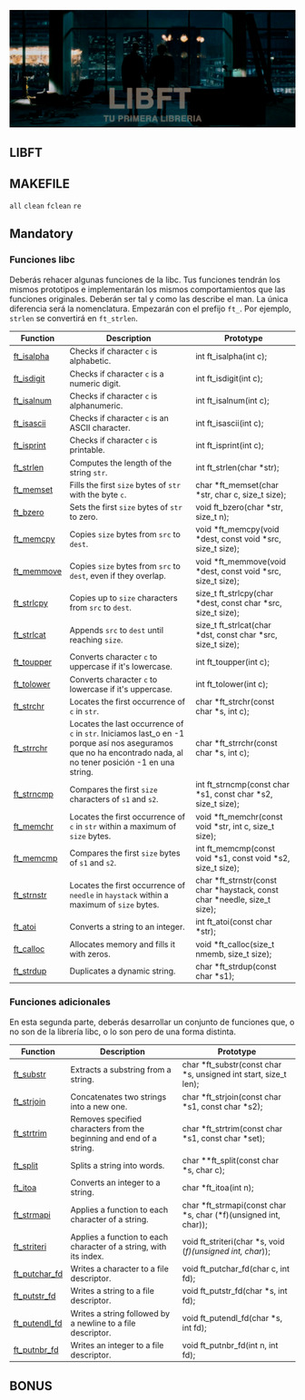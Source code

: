 ![header_libft](../../../.assets/libft.jpg)

## LIBFT

## MAKEFILE

`all`
`clean`
`fclean`
`re`

## Mandatory

### Funciones libc

Deberás rehacer algunas funciones de la libc. Tus funciones tendrán los mismos prototipos e implementarán los mismos comportamientos que las funciones originales. Deberán ser tal y como las describe el man. La única diferencia será la nomenclatura. Empezarán con el prefijo `ft_`. Por ejemplo, `strlen` se convertirá en 
 `ft_strlen`.



| Function                         | Description                                                                     | Prototype
| -------------------------------- | ----------------------------------------------------------- |-------------------------------------------------------------|                                               
| [ft_isalpha](./ft_isalpha.c) | Checks if character `c` is alphabetic.                                          | int ft_isalpha(int c);                                                           |
| [ft_isdigit](./ft_isdigit.c) | Checks if character `c` is a numeric digit.                                     | int ft_isdigit(int c);                                                           |
| [ft_isalnum](./ft_isalnum.c) | Checks if character `c` is alphanumeric.                                        | int ft_isalnum(int c);                                                           |
| [ft_isascii](./ft_isascii.c) | Checks if character `c` is an ASCII character.                                  | int ft_isascii(int c);                                                           |
| [ft_isprint](./ft_isprint.c) | Checks if character `c` is printable.                                           | int ft_isprint(int c);                                                           |
| [ft_strlen](./ft_strlen.c)   | Computes the length of the string `str`.                                        | int ft_strlen(char *str);                                                        |
| [ft_memset](./ft_memset.c)   | Fills the first `size` bytes of `str` with the byte `c`.                        | char *ft_memset(char *str, char c, size_t size);                                 |
| [ft_bzero](./ft_bzero.c)     | Sets the first `size` bytes of `str` to zero.                                   | void ft_bzero(char *str, size_t n);                                              |
| [ft_memcpy](./ft_memcpy.c)   | Copies `size` bytes from `src` to `dest`.                                       | void *ft_memcpy(void *dest, const void *src, size_t size);                       |
| [ft_memmove](./ft_memmove.c) | Copies `size` bytes from `src` to `dest`, even if they overlap.                 | void *ft_memmove(void *dest, const void *src, size_t size);                      |
| [ft_strlcpy](./ft_strlcpy.c) | Copies up to `size` characters from `src` to `dest`.                            | size_t ft_strlcpy(char *dest, const char *src, size_t size);                     |
| [ft_strlcat](./ft_strlcat.c) | Appends `src` to `dest` until reaching `size`.                                  | size_t ft_strlcat(char *dst, const char *src, size_t size);                      |
| [ft_toupper](./ft_toupper.c) | Converts character `c` to uppercase if it's lowercase.                          | int ft_toupper(int c);                                                           | 
| [ft_tolower](./ft_tolower.c) | Converts character `c` to lowercase if it's uppercase.                          | int ft_tolower(int c);                                                           |
| [ft_strchr](./ft_strchr.c)   | Locates the first occurrence of `c` in `str`.                                   | char *ft_strchr(const char *s, int c);                                           |
| [ft_strrchr](./ft_strrchr.c) | Locates the last occurrence of `c` in `str`. Iniciamos last_o en -1 porque así nos aseguramos que no ha encontrado nada, al no tener posición -1 en una string.                                   | char *ft_strrchr(const char *s, int c);                                           |
| [ft_strncmp](./ft_strncmp.c) | Compares the first `size` characters of `s1` and `s2`.                          | int ft_strncmp(const char *s1, const char *s2, size_t size);                     |
| [ft_memchr](./ft_memchr.c)   | Locates the first occurrence of `c` in `str` within a maximum of `size` bytes.  | void *ft_memchr(const void *str, int c, size_t size);                            |
| [ft_memcmp](./ft_memcmp.c)   | Compares the first `size` bytes of `s1` and `s2`.                               | int ft_memcmp(const void *s1, const void *s2, size_t size);                      |
| [ft_strnstr](./ft_strnstr.c) | Locates the first occurrence of `needle` in `haystack` within a maximum of `size` bytes. | char *ft_strnstr(const char *haystack, const char *needle, size_t size);|
| [ft_atoi](./ft_atoi.c)       | Converts a string to an integer.                                                | int ft_atoi(const char *str);                                                    |
| [ft_calloc](./ft_calloc.c)   | Allocates memory and fills it with zeros.                                       | void *ft_calloc(size_t nmemb, size_t size);                                      |
| [ft_strdup](./ft_strdup.c)   | Duplicates a dynamic string.                                                    | char *ft_strdup(const char *s1);                         
### Funciones adicionales

En esta segunda parte, deberás desarrollar un conjunto de funciones que, o no son de la librería libc, o lo son pero de una forma distinta.

| Function                         | Description                                                                     | Prototype                                                                        |
| -------------------------------- | ------------------------------------------------------------------------------- |--------------------------------------------------------------------------------- |
| [ft_substr](./ft_substr.c)   | Extracts a substring from a string.                                             | char *ft_substr(const char *s, unsigned int start, size_t len);                  |
| [ft_strjoin](./ft_strjoin.c) | Concatenates two strings into a new one.                                        | char *ft_strjoin(const char *s1, const char *s2);                                |
| [ft_strtrim](./ft_strtrim.c) | Removes specified characters from the beginning and end of a string.            | char *ft_strtrim(const char *s1, const char *set);                               |
| [ft_split](./ft_split.c)     | Splits a string into words.                                                     | char **ft_split(const char *s, char c);                                          |
| [ft_itoa](./ft_itoa.c)       | Converts an integer to a string.                                                | char *ft_itoa(int n);                                                            |
| [ft_strmapi](./ft_strmapi.c) | Applies a function to each character of a string.                               | char *ft_strmapi(const char *s, char (*f)(unsigned int, char));                  |
| [ft_striteri](./ft_striteri.c)| Applies a function to each character of a string, with its index.              | void ft_striteri(char *s, void (*f)(unsigned int, char*));                       |
| [ft_putchar_fd](./ft_putchar_fd.c)| Writes a character to a file descriptor.                                   | void ft_putchar_fd(char c, int fd);                                              |
| [ft_putstr_fd](./ft_putstr_fd.c) | Writes a string to a file descriptor.                                       | void ft_putstr_fd(char *s, int fd);                                              |
| [ft_putendl_fd](./ft_putendl_fd.c)| Writes a string followed by a newline to a file descriptor.                | void ft_putendl_fd(char *s, int fd);                                             |
| [ft_putnbr_fd](./ft_putnbr_fd.c)   | Writes an integer to a file descriptor.                                   | void ft_putnbr_fd(int n, int fd);                                                |

## BONUS
